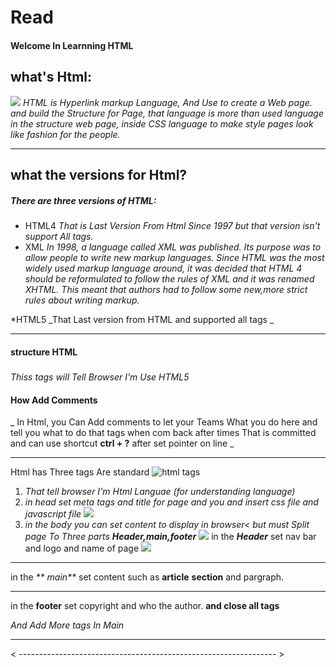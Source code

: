 # Read
#### Welcome In Learnning HTML

## what's Html:
![](https://encrypted-tbn0.gstatic.com/images?q=tbn:ANd9GcQdzN1me5xSdczcSh_T6r8dfRFGfNiVHoTSpP0MUdw-SHmg0kBBD2d3cx_hGyT1xZ0GwuI&usqp=CAU.png)
_HTML is Hyperlink markup Language, And Use to create a Web page. and build the Structure for Page, that language is more than used language in the structure web page, inside CSS language to make style pages look like fashion for the people._
***
## what the versions for Html?
##### There are three versions of HTML:
* HTML4
_That is Last Version From Html Since 1997 but that version isn't support All tags._
* XML 
_In 1998, a language called XML was published. Its purpose was to allow people to write new markup languages. Since HTML was the most widely used markup language around, it was decided that HTML 4 should be reformulated to follow the rules of XML and it was renamed XHTML. This meant that authors had to follow some new,more strict rules about writing markup._

*HTML5
_That Last version from HTML and supported all tags _
***
#### structure HTML
##### <!DOCTYPE html>
_Thiss tags will Tell Browser I'm Use HTML5_
#### How Add Comments
_ In Html, you Can Add comments to let your Teams What you do here and tell you what to do that tags when com back after times **<!--Write Commit Here-->** That is committed and can use shortcut **ctrl + ?** after set pointer on line _
***
Html has Three tags Are standard
![html tags](https://i.ibb.co/tCzTtGv/Screenshot-2021-04-13-025840.png)
1. **<html lang="en">**
_That tell browser I'm Html Languae (for understanding language)_
2. **<head>**
_in head set meta tags and title for page and you and insert css file and javascript file ![](https://i.ibb.co/jzLzDXW/1.png)_
3. **<body>**
_in the body you can set content to display in browser< but must Split page To Three parts **Header,main,footer** ![](https://i.ibb.co/2KqMWRm/2.png)_
in the _**Header**_ set nav bar and logo and name of page ![](https://i.ibb.co/k2vYsM7/4.png)
***
in the _** main**_ set content such as **article** **section** and pargraph.
***
in the **footer** set copyright and who the author.
**and close all tags**

_And Add More tags In Main_
***
< ---------------------------------------------------------------- >
